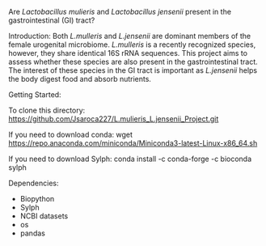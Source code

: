 Are _Lactobacillus mulieris_ and _Lactobacillus jensenii_ present in the gastrointestinal (GI) tract?

Introduction:
Both _L.mulleris_ and _L.jensenii_ are dominant members of the female urogenital microbiome. _L.mulleris_ is a recently recognized species, however, they share identical 16S rRNA sequences. This project aims to assess whether these species are also present in the gastrointestinal tract. The interest of these species in the GI tract is important as _L.jensenii_ helps the body digest food and absorb nutrients. 

Getting Started:

To clone this directory: https://github.com/Jsaroca227/L.mulieris_L.jensenii_Project.git

If you need to download conda: wget https://repo.anaconda.com/miniconda/Miniconda3-latest-Linux-x86_64.sh

If you need to download Sylph: conda install -c conda-forge -c bioconda sylph

Dependencies:
- Biopython
- Sylph
- NCBI datasets
- os
- pandas

